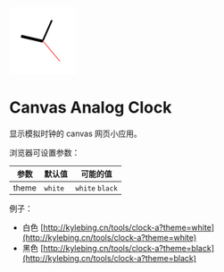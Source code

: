 
<img src="./favicon.png" width="120">

# Canvas Analog Clock


显示模拟时钟的 canvas 网页小应用。


浏览器可设置参数：

| 参数    | 默认值     | 可能的值            |
|-------|---------|-----------------|
| theme | `white` | `white` `black` |

例子：
- 白色 [http://kylebing.cn/tools/clock-a?theme=white](http://kylebing.cn/tools/clock-a?theme=white)
- 黑色 [http://kylebing.cn/tools/clock-a?theme=black](http://kylebing.cn/tools/clock-a?theme=black)
